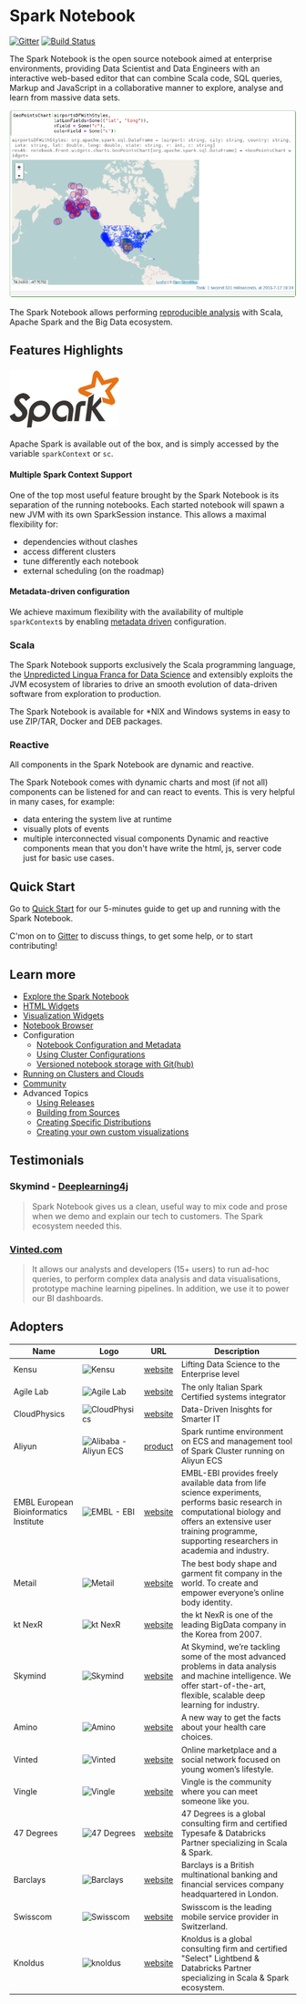 Spark Notebook
==============

[![Gitter](https://badges.gitter.im/Join%20Chat.svg)](https://gitter.im/andypetrella/spark-notebook?utm_source=badge&utm_medium=badge&utm_campaign=pr-badge&utm_content=badge)
[![Build Status](https://travis-ci.org/andypetrella/spark-notebook.svg?branch=master)](https://travis-ci.org/andypetrella/spark-notebook)

The Spark Notebook is the open source notebook aimed at enterprise environments, providing Data Scientist and Data Engineers with  an interactive web-based editor that can combine Scala code, SQL queries, Markup and JavaScript in a collaborative manner to explore, analyse and learn from massive data sets.

![notebook intro](./docs/images/geo-airports.png)

The Spark Notebook allows performing [reproducible analysis](http://simplystatistics.org/2014/06/06/the-real-reason-reproducible-research-is-important/) with Scala, Apache Spark and the Big Data ecosystem.

## Features Highlights

### ![Apache Spark](./docs/images/spark-logo-192x100px.png)

Apache Spark is available out of the box, and is simply accessed by the variable `sparkContext` or `sc`.

#### Multiple Spark Context Support

One of the top most useful feature brought by the Spark Notebook is its separation of the running notebooks.
Each started notebook will spawn a new JVM with its own SparkSession instance. This allows a maximal flexibility for:

* dependencies without clashes
* access different clusters
* tune differently each notebook
* external scheduling (on the roadmap)

#### Metadata-driven configuration

We achieve maximum flexibility with the availability of multiple `sparkContext`s by enabling [metadata driven](./docs/metadata.md) configuration.

### Scala

The Spark Notebook supports exclusively the Scala programming language, the [Unpredicted Lingua Franca for Data Science](https://youtu.be/3_oV25nZz8I) and extensibly exploits the JVM ecosystem of libraries to drive an smooth evolution of data-driven software from exploration to production.

The Spark Notebook is available for *NIX and Windows systems in easy to use ZIP/TAR, Docker and DEB packages.

### Reactive

All components in the Spark Notebook are dynamic and reactive.

The Spark Notebook comes with dynamic charts and most (if not all) components can be listened for and can react to events. This is very helpful in many cases, for example:
* data entering the system live at runtime
* visually plots of events
* multiple interconnected visual components
Dynamic and reactive components mean that you don't have write the html, js, server code just for basic use cases.


## Quick Start

Go to [Quick Start](./docs/quick_start.md) for our 5-minutes guide to get up and running with the Spark Notebook.

C'mon on to [Gitter](https://gitter.im/andypetrella/spark-notebook?utm_source=badge&utm_medium=badge&utm_campaign=pr-badge&utm_content=badge)
to discuss things, to get some help, or to start contributing!

## Learn more

* [Explore the Spark Notebook](./docs/exploring_notebook.md)
* [HTML Widgets](./docs/widgets_html.md)
* [Visualization Widgets](./docs/widgets_viz.md)
* [Notebook Browser](./docs/notebook_browser.md)
* Configuration
    * [Notebook Configuration and Metadata](./docs/metadata.md)
    * [Using Cluster Configurations](./docs/using_cluster_tab.md)
    * [Versioned notebook storage with Git(hub)](./modules/git-notebook-provider/README.md)
* [Running on Clusters and Clouds](./docs/clusters_clouds.md)
* [Community](./docs/community.md)
* Advanced Topics
    * [Using Releases](./docs/using_releases.md)
    * [Building from Sources](./docs/build_from_source.md)
    * [Creating Specific Distributions](./docs/build_specific_distros.md)
    * [Creating your own custom visualizations](./docs/custom_charts.md)

## Testimonials
### Skymind - [Deeplearning4j](http://Deeplearning4j.org)

> Spark Notebook gives us a clean, useful way to mix code and prose when we demo and explain our tech to customers. The Spark ecosystem needed this.

### [Vinted.com](http://www.vinted.com)

> It allows our analysts and developers (15+ users) to run ad-hoc queries, to perform complex data analysis and data visualisations, prototype machine learning pipelines. In addition, we use it to power our BI dashboards.

## Adopters

| Name                                   | Logo                                                                                                                           | URL                                                                                              | Description                                                                                                                                                                                                           |
|----------------------------------------|--------------------------------------------------------------------------------------------------------------------------------|--------------------------------------------------------------------------------------------------|-----------------------------------------------------------------------------------------------------------------------------------------------------------------------------------------------------------------------|
| Kensu                            | ![Kensu](http://www.kensu.io/assets/images/kensu-logo.png)                                                 | [website](http://www.kensu.io)                                                           | Lifting Data Science to the Enterprise level                                                                                                                                                                                |
| Agile Lab                              | ![Agile Lab](http://www.agilelab.it/wp-content/uploads/2015/02/logo1.png)                                                      | [website](http://www.agilelab.it)                                                                | The only Italian Spark Certified systems integrator                                                                                                                                                                   |
| CloudPhysics                           | ![CloudPhysics](https://www.cloudphysics.com/static/uploads/2014/06/3color_bug_lg.png)                                         | [website](http://www.cloudphysics.com)                                                           | Data-Driven Inisghts for Smarter IT                                                                                                                                                                                   |
| Aliyun                                 | ![Alibaba - Aliyun ECS](http://gtms02.alicdn.com/tps/i2/T1J0xIFMteXXX4dCTl-220-72.png)                                         | [product](http://market.aliyun.com/products/56014009/jxsc000194.html?spm=5176.900004.4.1.WGc3Ei) | Spark runtime environment on ECS and management tool of Spark Cluster running on Aliyun ECS                                                                                                                             |
| EMBL European Bioinformatics Institute | ![EMBL - EBI](http://www.ebi.ac.uk/miriam/static/main/img/EBI_logo.png)                                                        | [website](http://www.ebi.ac.uk/)                                                                 | EMBL-EBI provides freely available data from life science experiments, performs basic research in computational biology and offers an extensive user training programme, supporting researchers in academia and industry. |
| Metail                                 | ![Metail](http://metail.wpengine.com/wp-content/uploads/2013/11/Metail_Logo1.png)                                              | [website](http://metail.com/)                                                                    | The best body shape and garment fit company in the world. To create and empower everyone’s online body identity.                                                                                                          |
| kt NexR                                | ![kt NexR](http://ktnexr.com/images/main/kt_h_logo.jpg)                                                                        | [website](http://ktnexr.com)                                                                     | the kt NexR is one of the leading BigData company in the Korea from 2007.                                                                                                                                             |
| Skymind                                | ![Skymind](https://skymind.io/images/skymind_logo_latest.png)                                                                  | [website](http://www.skymind.io)                                                                 | At Skymind, we’re tackling some of the most advanced problems in data analysis and machine intelligence. We offer start-of-the-art, flexible, scalable deep learning for industry.                                      |
| Amino                                  | ![Amino](https://amino.com/static/img/logos/amino-logo-123x30_2x.png)                                                          | [website](http://www.Amino.com)                                                                  | A new way to get the facts about your health care choices.                                                                                                                                                            |
| Vinted                                 | ![Vinted](http://engineering.vinted.com/brandbook/images/logos/vinted.svg)                                                     | [website](http://www.vinted.com/)                                                                | Online marketplace and a social network focused on young women’s lifestyle.                                                                                                                                             |
| Vingle                                 | ![Vingle](https://s3.amazonaws.com/vingle-assets/Vingle_Wordmark_Red.png)                                                      | [website](https://www.vingle.net)                                                                | Vingle is the community where you can meet someone like you.                                                                                                                                                          |
| 47 Degrees                             | ![47 Degrees](http://www.47deg.com/assets/logo_148x148.png)                                                                    | [website](http://www.47deg.com)                                                                  | 47 Degrees is a global consulting firm and certified Typesafe & Databricks Partner specializing in Scala & Spark.                                                                                                       |
| Barclays                               | ![Barclays](https://www.home.barclays/content/dam/barclayspublic/images/Site%20wide/Barclays%20logo/barclays-logo-desktop.png) | [website](http://www.barclays.com)                                                               | Barclays is a British multinational banking and financial services company headquartered in London.                                                                                                                     |
| Swisscom                               | ![Swisscom](https://upload.wikimedia.org/wikipedia/en/2/2c/Swisscom_Logo.png)                                                  | [website](https://www.swisscom.ch)                                                               | Swisscom is the leading mobile service provider in Switzerland.                                                                                                                                                         |
| Knoldus                                | ![knoldus](http://www.knoldus.com/images/logos/new_logo_1.jpg)                                                                 | [website](http://www.knoldus.com)                                                                |  Knoldus is a global consulting firm and certified "Select" Lightbend & Databricks Partner specializing in Scala & Spark ecosystem.                                                                                     |                                                             |
